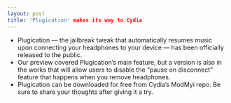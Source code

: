 ```yaml
---
layout: post
title: 'Plugication' makes its way to Cydia
---
```

* Plugication — the jailbreak tweak that automatically resumes music upon connecting your headphones to your device — has been officially released to the public.
* Our preview covered Plugication’s main feature, but a version is also in the works that will allow users to disable the “pause on disconnect” feature that happens when you remove headphones.
* Plugication can be downloaded for free from Cydia’s ModMyi repo. Be sure to share your thoughts after giving it a try.

